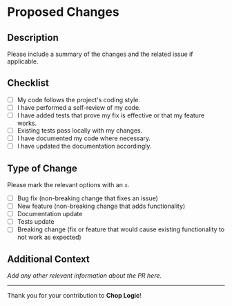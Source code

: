 # Proposed Changes

## Description

Please include a summary of the changes and the related issue if applicable.

## Checklist

- [ ] My code follows the project's coding style.
- [ ] I have performed a self-review of my code.
- [ ] I have added tests that prove my fix is effective or that my feature works.
- [ ] Existing tests pass locally with my changes.
- [ ] I have documented my code where necessary.
- [ ] I have updated the documentation accordingly.

## Type of Change

Please mark the relevant options with an `x`.

- [ ] Bug fix (non-breaking change that fixes an issue)
- [ ] New feature (non-breaking change that adds functionality)
- [ ] Documentation update
- [ ] Tests update
- [ ] Breaking change (fix or feature that would cause existing functionality to not work as expected)

## Additional Context

_Add any other relevant information about the PR here._

---

Thank you for your contribution to **Chop Logic**!
